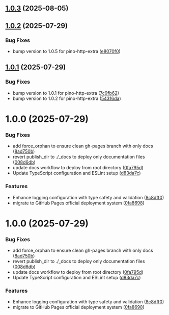 ## [1.0.3](https://github.com/nestjs-labs/nestjs-pino-extra/compare/v1.0.2...v1.0.3) (2025-08-05)

## [1.0.2](https://github.com/nestjs-labs/nestjs-pino-extra/compare/v1.0.1...v1.0.2) (2025-07-29)


### Bug Fixes

* bump version to 1.0.5 for pino-http-extra ([e8070f0](https://github.com/nestjs-labs/nestjs-pino-extra/commit/e8070f050144d6abcb2c3700c171ad817a7171f1))

## [1.0.1](https://github.com/nestjs-labs/nestjs-pino-extra/compare/v1.0.0...v1.0.1) (2025-07-29)


### Bug Fixes

* bump version to 1.0.1 for pino-http-extra ([7c9fb62](https://github.com/nestjs-labs/nestjs-pino-extra/commit/7c9fb62862b1619a317c39d31922c7cd393156e5))
* bump version to 1.0.2 for pino-http-extra ([54316da](https://github.com/nestjs-labs/nestjs-pino-extra/commit/54316daf66d2dbd9ac2f5d88301eccfb977e3464))

# 1.0.0 (2025-07-29)


### Bug Fixes

* add force_orphan to ensure clean gh-pages branch with only docs ([8ad750b](https://github.com/nestjs-labs/nestjs-pino-extra/commit/8ad750b0aff61cfc859a3960cf92484e40c5d8bf))
* revert publish_dir to ./_docs to deploy only documentation files ([008d6db](https://github.com/nestjs-labs/nestjs-pino-extra/commit/008d6db545e62d591c029354925eb71d487cb01a))
* update docs workflow to deploy from root directory ([0fa795d](https://github.com/nestjs-labs/nestjs-pino-extra/commit/0fa795de6767935037ff39082dc9beb33abd10cf))
* Update TypeScript configuration and ESLint setup ([d83da7c](https://github.com/nestjs-labs/nestjs-pino-extra/commit/d83da7c758ba24beb4914db9290c137fe18c7581))


### Features

* Enhance logging configuration with type safety and validation ([8c8dff0](https://github.com/nestjs-labs/nestjs-pino-extra/commit/8c8dff0d174c371c97f7b47c5325988e78b77b94))
* migrate to GitHub Pages official deployment system ([0fa8698](https://github.com/nestjs-labs/nestjs-pino-extra/commit/0fa869800cd543ffd10b9c89c1e828dff61c3943))

# 1.0.0 (2025-07-29)


### Bug Fixes

* add force_orphan to ensure clean gh-pages branch with only docs ([8ad750b](https://github.com/nestjs-labs/nestjs-pino-extra/commit/8ad750b0aff61cfc859a3960cf92484e40c5d8bf))
* revert publish_dir to ./_docs to deploy only documentation files ([008d6db](https://github.com/nestjs-labs/nestjs-pino-extra/commit/008d6db545e62d591c029354925eb71d487cb01a))
* update docs workflow to deploy from root directory ([0fa795d](https://github.com/nestjs-labs/nestjs-pino-extra/commit/0fa795de6767935037ff39082dc9beb33abd10cf))
* Update TypeScript configuration and ESLint setup ([d83da7c](https://github.com/nestjs-labs/nestjs-pino-extra/commit/d83da7c758ba24beb4914db9290c137fe18c7581))


### Features

* Enhance logging configuration with type safety and validation ([8c8dff0](https://github.com/nestjs-labs/nestjs-pino-extra/commit/8c8dff0d174c371c97f7b47c5325988e78b77b94))
* migrate to GitHub Pages official deployment system ([0fa8698](https://github.com/nestjs-labs/nestjs-pino-extra/commit/0fa869800cd543ffd10b9c89c1e828dff61c3943))
